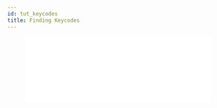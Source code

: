 ```yaml
---
id: tut_keycodes
title: Finding Keycodes
---
```


<figure class="video-container">
 <iframe src="//www.youtube.com/embed/umNc9RQLQ48" frameborder="0" allowfullscreen width="100%"></iframe>
 </figure>

